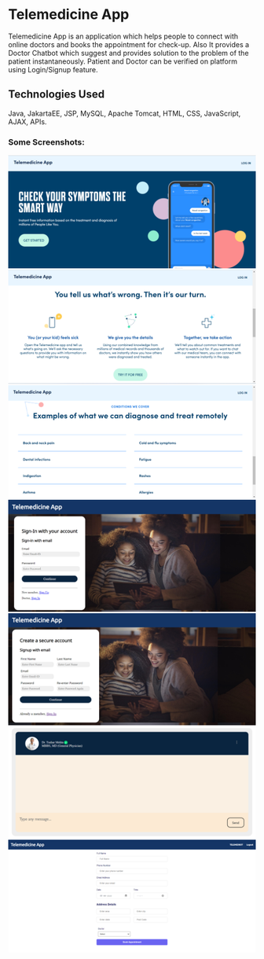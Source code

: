 # Telemedicine App
Telemedicine App is an application which helps people to connect with online doctors and books the appointment for check-up. Also It provides a Doctor Chatbot which suggest and provides solution to the problem of the patient instantaneously. Patient and Doctor can be verified on platform using Login/Signup feature.
## Technologies Used
Java, JakartaEE, JSP, MySQL, Apache Tomcat, HTML, CSS, JavaScript, AJAX, APIs.
<br/>
### Some Screenshots:
![Screenshot 1](Screenshots/page1.png)
![Screenshot 2](Screenshots/page2.png)
![Screenshot 3](Screenshots/page3.png)
![Screenshot 4](Screenshots/page4.png)
![Screenshot 5](Screenshots/page5.png)
![Screenshot 6](Screenshots/page6.png)
![Screenshot 7](Screenshots/page7.png)

